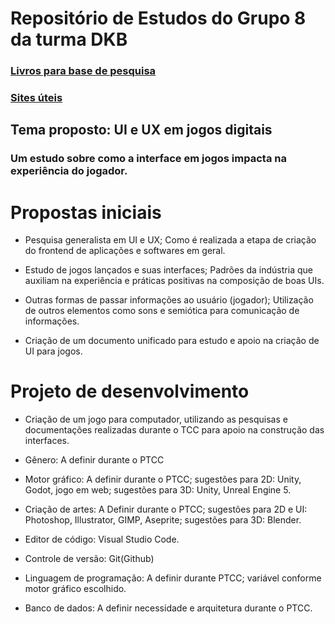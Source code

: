 # Repositório de Estudos do Grupo 8 da turma DKB

### [Livros para base de pesquisa](https://github.com/ManicobaFabio/TCC_DKB_GRUPO8/tree/main/references/books)

### [Sites úteis]([https://github.com/ManicobaFabio/TCC_DKB_GRUPO8/blob/main/references/web.md](https://github.com/ManicobaFabio/TCC_DKB_GRUPO8/blob/main/references/web.md))

## Tema proposto: UI e UX em jogos digitais
  ### Um estudo sobre como a interface em jogos impacta na experiência do jogador.

# Propostas iniciais

  * Pesquisa generalista em UI e UX; Como é realizada a etapa de criação do frontend de aplicações e softwares em geral. 

  * Estudo de jogos lançados e suas interfaces; Padrões da indústria que auxiliam na experiência e práticas positivas na composição de boas UIs.

  * Outras formas de passar informações ao usuário (jogador); Utilização de outros elementos como sons e semiótica para comunicação de informações.

  * Criação de um documento unificado para estudo e apoio na criação de UI para jogos.

# Projeto de desenvolvimento

 * Criação de um jogo para computador, utilizando as pesquisas e documentações realizadas durante o TCC para apoio na construção das interfaces.

 * Gênero: A definir durante o PTCC

 * Motor gráfico: A definir durante o PTCC; sugestões para 2D: Unity, Godot, jogo em web; sugestões para 3D: Unity, Unreal Engine 5.

 * Criação de artes: A Definir durante o PTCC; sugestões para 2D e UI: Photoshop, Illustrator, GIMP, Aseprite; sugestões para 3D: Blender.

 * Editor de código: Visual Studio Code.

 * Controle de versão: Git(Github)

 * Linguagem de programação: A definir durante PTCC; variável conforme motor gráfico escolhido.

 * Banco de dados: A definir necessidade e arquitetura durante o PTCC.
